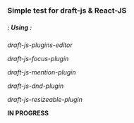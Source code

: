 ### Simple test for draft-js & React-JS

##### : Using :


*draft-js-plugins-editor*

*draft-js-focus-plugin*

*draft-js-mention-plugin*

*draft-js-dnd-plugin*

*draft-js-resizeable-plugin*

**IN PROGRESS**

